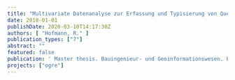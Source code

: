 ```yaml
---
title: "Multivariate Datenanalyse zur Erfassung und Typisierung von Quellen umweltchemischer Frachten im Berliner Regenwasser"
date: 2018-01-01
publishDate: 2020-03-10T14:17:30Z
authors: [ "Hofmann, R." ]
publication_types: ["7"]
abstract: ""
featured: false
publication: ' Master thesis. Bauingenieur- und Geoinformationswesen. Beuth Hochschule für Technik Berlin'
projects: ["ogre"]
---
```


